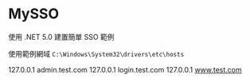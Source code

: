 # MySSO
使用 .NET 5.0 建置簡單 SSO 範例

使用範例網域
`C:\Windows\System32\drivers\etc\hosts`

127.0.0.1     admin.test.com
127.0.0.1     login.test.com
127.0.0.1     www.test.com